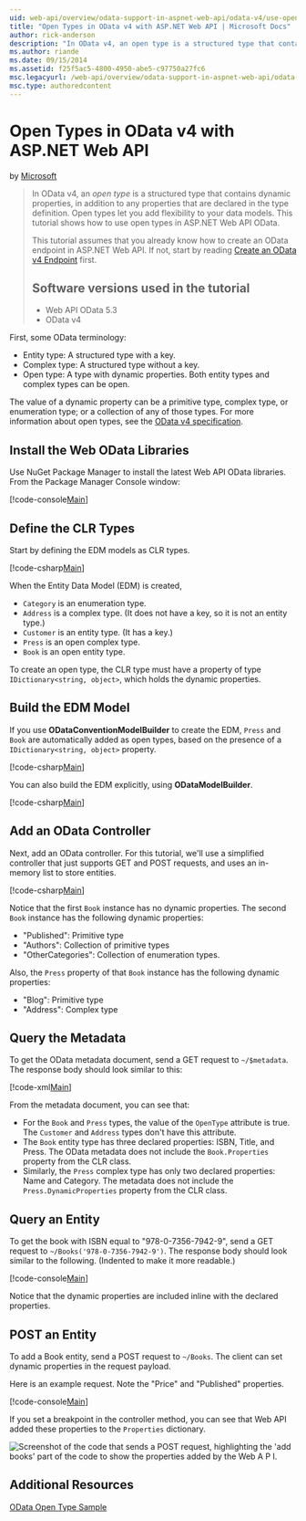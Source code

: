 ```yaml
---
uid: web-api/overview/odata-support-in-aspnet-web-api/odata-v4/use-open-types-in-odata-v4
title: "Open Types in OData v4 with ASP.NET Web API | Microsoft Docs"
author: rick-anderson
description: "In OData v4, an open type is a structured type that contains dynamic properties, in addition to any properties that are declared in the type definition. Open..."
ms.author: riande
ms.date: 09/15/2014
ms.assetid: f25f5ac5-4800-4950-abe5-c97750a27fc6
msc.legacyurl: /web-api/overview/odata-support-in-aspnet-web-api/odata-v4/use-open-types-in-odata-v4
msc.type: authoredcontent
---
```

# Open Types in OData v4 with ASP.NET Web API

by [Microsoft](https://github.com/microsoft)

> In OData v4, an *open type* is a structured type that contains dynamic properties, in addition to any properties that are declared in the type definition. Open types let you add flexibility to your data models. This tutorial shows how to use open types in ASP.NET Web API OData.
> 
> This tutorial assumes that you already know how to create an OData endpoint in ASP.NET Web API. If not, start by reading [Create an OData v4 Endpoint](create-an-odata-v4-endpoint.md) first.
> 
> ## Software versions used in the tutorial
> 
> 
> - Web API OData 5.3
> - OData v4

First, some OData terminology:

- Entity type: A structured type with a key.
- Complex type: A structured type without a key.
- Open type: A type with dynamic properties. Both entity types and complex types can be open.

The value of a dynamic property can be a primitive type, complex type, or enumeration type; or a collection of any of those types. For more information about open types, see the [OData v4 specification](https://www.odata.org/documentation/).

## Install the Web OData Libraries

Use NuGet Package Manager to install the latest Web API OData libraries. From the Package Manager Console window:

[!code-console[Main](use-open-types-in-odata-v4/samples/sample1.cmd)]

## Define the CLR Types

Start by defining the EDM models as CLR types.

[!code-csharp[Main](use-open-types-in-odata-v4/samples/sample2.cs)]

When the Entity Data Model (EDM) is created,

- `Category` is an enumeration type.
- `Address` is a complex type. (It does not have a key, so it is not an entity type.)
- `Customer` is an entity type. (It has a key.)
- `Press` is an open complex type.
- `Book` is an open entity type.

To create an open type, the CLR type must have a property of type `IDictionary<string, object>`, which holds the dynamic properties.

## Build the EDM Model

If you use **ODataConventionModelBuilder** to create the EDM, `Press` and `Book` are automatically added as open types, based on the presence of a `IDictionary<string, object>` property.

[!code-csharp[Main](use-open-types-in-odata-v4/samples/sample3.cs)]

You can also build the EDM explicitly, using **ODataModelBuilder**.

[!code-csharp[Main](use-open-types-in-odata-v4/samples/sample4.cs)]

## Add an OData Controller

Next, add an OData controller. For this tutorial, we'll use a simplified controller that just supports GET and POST requests, and uses an in-memory list to store entities.

[!code-csharp[Main](use-open-types-in-odata-v4/samples/sample5.cs)]

Notice that the first `Book` instance has no dynamic properties. The second `Book` instance has the following dynamic properties:

- "Published": Primitive type
- "Authors": Collection of primitive types
- "OtherCategories": Collection of enumeration types.

Also, the `Press` property of that `Book` instance has the following dynamic properties:

- "Blog": Primitive type
- "Address": Complex type

## Query the Metadata

To get the OData metadata document, send a GET request to `~/$metadata`. The response body should look similar to this:

[!code-xml[Main](use-open-types-in-odata-v4/samples/sample6.xml?highlight=5,21)]

From the metadata document, you can see that:

- For the `Book` and `Press` types, the value of the `OpenType` attribute is true. The `Customer` and `Address` types don't have this attribute.
- The `Book` entity type has three declared properties: ISBN, Title, and Press. The OData metadata does not include the `Book.Properties` property from the CLR class.
- Similarly, the `Press` complex type has only two declared properties: Name and Category. The metadata does not include the `Press.DynamicProperties` property from the CLR class.

## Query an Entity

To get the book with ISBN equal to "978-0-7356-7942-9", send a GET request to `~/Books('978-0-7356-7942-9')`. The response body should look similar to the following. (Indented to make it more readable.)

[!code-console[Main](use-open-types-in-odata-v4/samples/sample7.cmd?highlight=8-13,15-23)]

Notice that the dynamic properties are included inline with the declared properties.

## POST an Entity

To add a Book entity, send a POST request to `~/Books`. The client can set dynamic properties in the request payload.

Here is an example request. Note the "Price" and "Published" properties.

[!code-console[Main](use-open-types-in-odata-v4/samples/sample8.cmd?highlight=10)]

If you set a breakpoint in the controller method, you can see that Web API added these properties to the `Properties` dictionary.

![Screenshot of the code that sends a POST request, highlighting the 'add books' part of the code to show the properties added by the Web A P I.](use-open-types-in-odata-v4/_static/image1.png)

## Additional Resources

[OData Open Type Sample](https://devblogs.microsoft.com/odata/tutorial-sample-how-to-use-open-type-in-odata/)
